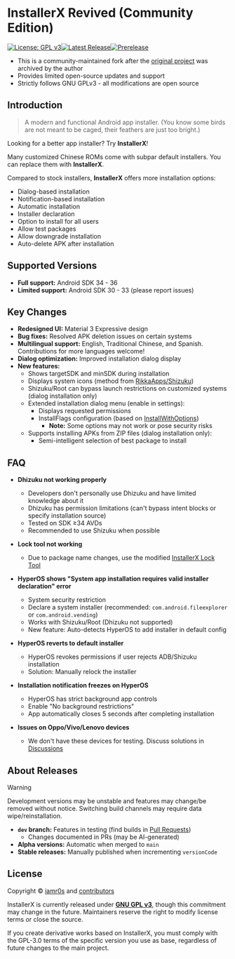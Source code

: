 # InstallerX Revived (Community Edition)

[![License: GPL v3](https://img.shields.io/badge/License-GPLv3-blue.svg)](https://www.gnu.org/licenses/gpl-3.0)[![Latest Release](https://img.shields.io/github/v/release/wxxsfxyzm/InstallerX?label=Stable)](https://github.com/wxxsfxyzm/InstallerX/releases/latest)[![Prerelease](https://img.shields.io/github/v/release/wxxsfxyzm/InstallerX?include_prereleases&label=Beta)](https://github.com/wxxsfxyzm/InstallerX/releases)

- This is a community-maintained fork after the [original project](https://github.com/iamr0s/InstallerX) was archived by the author
- Provides limited open-source updates and support
- Strictly follows GNU GPLv3 - all modifications are open source

## Introduction

> A modern and functional Android app installer. (You know some birds are not meant to be caged, their feathers are just too bright.)

Looking for a better app installer? Try **InstallerX**!

Many customized Chinese ROMs come with subpar default installers. You can replace them with **InstallerX**.

Compared to stock installers, **InstallerX** offers more installation options:
- Dialog-based installation
- Notification-based installation
- Automatic installation
- Installer declaration
- Option to install for all users
- Allow test packages
- Allow downgrade installation
- Auto-delete APK after installation

## Supported Versions

- **Full support:** Android SDK 34 - 36
- **Limited support:** Android SDK 30 - 33 (please report issues)

## Key Changes

- **Redesigned UI:** Material 3 Expressive design
- **Bug fixes:** Resolved APK deletion issues on certain systems
- **Multilingual support:** English, Traditional Chinese, and Spanish. Contributions for more languages welcome!
- **Dialog optimization:** Improved installation dialog display
- **New features:**
  - Shows targetSDK and minSDK during installation
  - Displays system icons (method from [RikkaApps/Shizuku](https://github.com/RikkaApps/Shizuku))
  - Shizuku/Root can bypass launch restrictions on customized systems (dialog installation only)
  - Extended installation dialog menu (enable in settings):
    - Displays requested permissions
    - InstallFlags configuration (based on [InstallWithOptions](https://github.com/zacharee/InstallWithOptions))
      - **Note:** Some options may not work or pose security risks
  - Supports installing APKs from ZIP files (dialog installation only):
    - Semi-intelligent selection of best package to install

## FAQ

- **Dhizuku not working properly**
  - Developers don't personally use Dhizuku and have limited knowledge about it
  - Dhizuku has permission limitations (can't bypass intent blocks or specify installation source)
  - Tested on SDK ≥34 AVDs
  - Recommended to use Shizuku when possible

- **Lock tool not working**
  - Due to package name changes, use the modified [InstallerX Lock Tool](https://github.com/wxxsfxyzm/InstallerX-Revived/blob/main/InstallerX%E9%94%81%E5%AE%9A%E5%99%A8_1.3.apk)

- **HyperOS shows "System app installation requires valid installer declaration" error**
  - System security restriction
  - Declare a system installer (recommended: `com.android.fileexplorer` or `com.android.vending`)
  - Works with Shizuku/Root (Dhizuku not supported)
  - New feature: Auto-detects HyperOS to add installer in default config

- **HyperOS reverts to default installer**
  - HyperOS revokes permissions if user rejects ADB/Shizuku installation
  - Solution: Manually relock the installer

- **Installation notification freezes on HyperOS**
  - HyperOS has strict background app controls
  - Enable "No background restrictions"
  - App automatically closes 5 seconds after completing installation

- **Issues on Oppo/Vivo/Lenovo devices**
  - We don't have these devices for testing. Discuss solutions in [Discussions](https://github.com/wxxsfxyzm/InstallerX-Revived/discussions)

## About Releases

> [!WARNING]
> Development versions may be unstable and features may change/be removed without notice.
> Switching build channels may require data wipe/reinstallation.

- **`dev` branch:** Features in testing (find builds in [Pull Requests](https://github.com/wxxsfxyzm/InstallerX-Revived/pulls))
  - Changes documented in PRs (may be AI-generated)
- **Alpha versions:** Automatic when merged to `main`
- **Stable releases:** Manually published when incrementing `versionCode`

## License

Copyright © [iamr0s](https://github.com/iamr0s) and [contributors](https://github.com/wxxsfxyzm/InstallerX-Revived/graphs/contributors)

InstallerX is currently released under [**GNU GPL v3**](http://www.gnu.org/copyleft/gpl.html), though this commitment may change in the future. Maintainers reserve the right to modify license terms or close the source.

If you create derivative works based on InstallerX, you must comply with the GPL-3.0 terms of the specific version you use as base, regardless of future changes to the main project.
